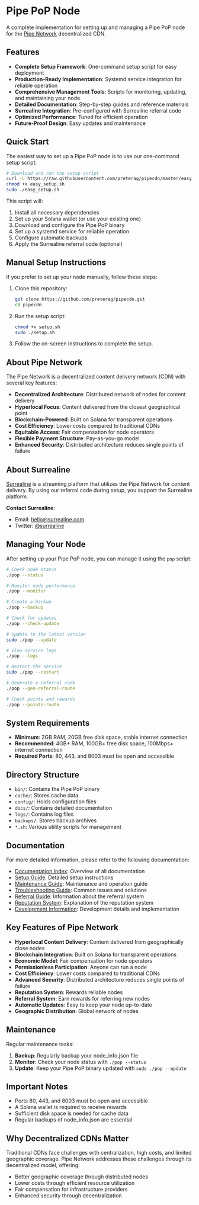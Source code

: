 # Pipe PoP Node

A complete implementation for setting up and managing a Pipe PoP node for the [Pipe Network](https://docs.pipe.network/devnet-2) decentralized CDN.

## Features

- **Complete Setup Framework**: One-command setup script for easy deployment
- **Production-Ready Implementation**: Systemd service integration for reliable operation
- **Comprehensive Management Tools**: Scripts for monitoring, updating, and maintaining your node
- **Detailed Documentation**: Step-by-step guides and reference materials
- **Surrealine Integration**: Pre-configured with Surrealine referral code
- **Optimized Performance**: Tuned for efficient operation
- **Future-Proof Design**: Easy updates and maintenance

## Quick Start

The easiest way to set up a Pipe PoP node is to use our one-command setup script:

```bash
# Download and run the setup script
curl -L https://raw.githubusercontent.com/preterag/pipecdn/master/easy_setup.sh -o easy_setup.sh
chmod +x easy_setup.sh
sudo ./easy_setup.sh
```

This script will:
1. Install all necessary dependencies
2. Set up your Solana wallet (or use your existing one)
3. Download and configure the Pipe PoP binary
4. Set up a systemd service for reliable operation
5. Configure automatic backups
6. Apply the Surrealine referral code (optional)

## Manual Setup Instructions

If you prefer to set up your node manually, follow these steps:

1. Clone this repository:
   ```bash
   git clone https://github.com/preterag/pipecdn.git
   cd pipecdn
   ```

2. Run the setup script:
   ```bash
   chmod +x setup.sh
   sudo ./setup.sh
   ```

3. Follow the on-screen instructions to complete the setup.

## About Pipe Network

The Pipe Network is a decentralized content delivery network (CDN) with several key features:

- **Decentralized Architecture**: Distributed network of nodes for content delivery
- **Hyperlocal Focus**: Content delivered from the closest geographical point
- **Blockchain-Powered**: Built on Solana for transparent operations
- **Cost Efficiency**: Lower costs compared to traditional CDNs
- **Equitable Access**: Fair compensation for node operators
- **Flexible Payment Structure**: Pay-as-you-go model
- **Enhanced Security**: Distributed architecture reduces single points of failure

## About Surrealine

[Surrealine](https://www.surrealine.com) is a streaming platform that utilizes the Pipe Network for content delivery. By using our referral code during setup, you support the Surrealine platform.

**Contact Surrealine**:
- Email: [hello@surrealine.com](mailto:hello@surrealine.com)
- Twitter: [@surrealine](https://twitter.com/surrealine)

## Managing Your Node

After setting up your Pipe PoP node, you can manage it using the `pop` script:

```bash
# Check node status
./pop --status

# Monitor node performance
./pop --monitor

# Create a backup
./pop --backup

# Check for updates
./pop --check-update

# Update to the latest version
sudo ./pop --update

# View service logs
./pop --logs

# Restart the service
sudo ./pop --restart

# Generate a referral code
./pop --gen-referral-route

# Check points and rewards
./pop --points-route
```

## System Requirements

- **Minimum**: 2GB RAM, 20GB free disk space, stable internet connection
- **Recommended**: 4GB+ RAM, 100GB+ free disk space, 100Mbps+ internet connection
- **Required Ports**: 80, 443, and 8003 must be open and accessible

## Directory Structure

- `bin/`: Contains the Pipe PoP binary
- `cache/`: Stores cache data
- `config/`: Holds configuration files
- `docs/`: Contains detailed documentation
- `logs/`: Contains log files
- `backups/`: Stores backup archives
- `*.sh`: Various utility scripts for management

## Documentation

For more detailed information, please refer to the following documentation:

- [Documentation Index](docs/README.md): Overview of all documentation
- [Setup Guide](docs/SETUP_GUIDE.md): Detailed setup instructions
- [Maintenance Guide](docs/MAINTENANCE.md): Maintenance and operation guide
- [Troubleshooting Guide](docs/TROUBLESHOOTING.md): Common issues and solutions
- [Referral Guide](docs/REFERRAL_GUIDE.md): Information about the referral system
- [Reputation System](docs/REPUTATION_SYSTEM.md): Explanation of the reputation system
- [Development Information](docs/DEVELOPMENT.md): Development details and implementation

## Key Features of Pipe Network

- **Hyperlocal Content Delivery**: Content delivered from geographically close nodes
- **Blockchain Integration**: Built on Solana for transparent operations
- **Economic Model**: Fair compensation for node operators
- **Permissionless Participation**: Anyone can run a node
- **Cost Efficiency**: Lower costs compared to traditional CDNs
- **Advanced Security**: Distributed architecture reduces single points of failure
- **Reputation System**: Rewards reliable nodes
- **Referral System**: Earn rewards for referring new nodes
- **Automatic Updates**: Easy to keep your node up-to-date
- **Geographic Distribution**: Global network of nodes

## Maintenance

Regular maintenance tasks:

1. **Backup**: Regularly backup your node_info.json file
2. **Monitor**: Check your node status with `./pop --status`
3. **Update**: Keep your Pipe PoP binary updated with `sudo ./pop --update`

## Important Notes

- Ports 80, 443, and 8003 must be open and accessible
- A Solana wallet is required to receive rewards
- Sufficient disk space is needed for cache data
- Regular backups of node_info.json are essential

## Why Decentralized CDNs Matter

Traditional CDNs face challenges with centralization, high costs, and limited geographic coverage. Pipe Network addresses these challenges through its decentralized model, offering:

- Better geographic coverage through distributed nodes
- Lower costs through efficient resource utilization
- Fair compensation for infrastructure providers
- Enhanced security through decentralization
